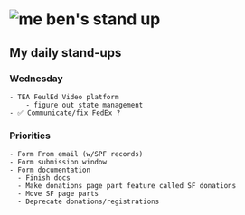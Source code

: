 # ![me](https://avatars2.githubusercontent.com/u/5232044?s=50&v=4) ben's stand up

## My daily stand-ups
    
### Wednesday

    - TEA FeulEd Video platform
        - figure out state management
    - ✅ Communicate/fix FedEx ?

### Priorities 

    - Form From email (w/SPF records)
    - Form submission window
    - Form documentation
      - Finish docs
      - Make donations page part feature called SF donations
      - Move SF page parts
      - Deprecate donations/registrations
      
